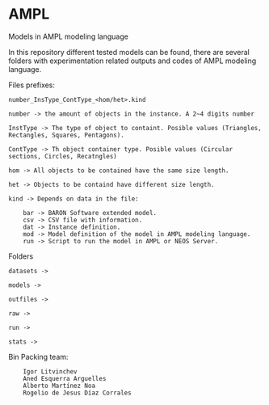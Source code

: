 # AMPL
Models in AMPL modeling language

In this repository different tested models can be found, there are several folders with experimentation related outputs and codes of AMPL modeling language.

Files prefixes: 

	number_InsType_ContType_<hom/het>.kind

	number -> the amount of objects in the instance. A 2~4 digits number

	InstType -> The type of object to containt. Posible values (Triangles, Rectangles, Squares, Pentagons).
	 
	ContType -> Th object container type. Posible values (Circular sections, Circles, Recatngles)

	hom -> All objects to be contained have the same size length.

	het -> Objects to be containd have different size length.

	kind -> Depends on data in the file:
		
		bar -> BARON Software extended model.
		csv -> CSV file with information.
		dat -> Instance definition. 
		mod -> Model definition of the model in AMPL modeling language.
		run -> Script to run the model in AMPL or NEOS Server.

Folders

	datasets -> 

	models ->
	
	outfiles ->

	raw -> 

	run ->

	stats ->
	

Bin Packing team:
		
		Igor Litvinchev
		Aned Esquerra Arguelles
		Alberto Martínez Noa
		Rogelio de Jesus Díaz Corrales

